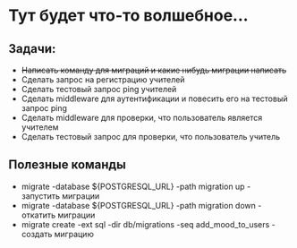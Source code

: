 # Тут будет что-то волшебное...

## Задачи:
- ~~Написать команду для миграций и какие нибудь миграции написать~~
- Сделать запрос на регистрацию учителей
- Сделать тестовый запрос ping учителей
- Сделать middleware для аутентификации и повесить его на тестовый запрос ping
- Сделать middleware для проверки, что пользователь является учителем
- Сделать тестовый запрос для проверки, что пользователь учитель

## Полезные команды
- migrate -database ${POSTGRESQL_URL} -path migration up - запустить миграции
- migrate -database ${POSTGRESQL_URL} -path migration down - откатить миграции
- migrate create -ext sql -dir db/migrations -seq add_mood_to_users - создать миграцию